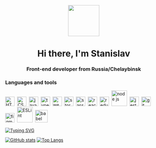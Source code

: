 <div id="header" align="center">
  <img src="https://media.giphy.com/media/M9gbBd9nbDrOTu1Mqx/giphy.gif" width="100"/>
  <h1>Hi there, I'm Stanislav</h1>
  <h3>Front-end developer from Russia/Chelaybinsk</h3>
</div>

### Languages and tools
<img src="https://cdn.jsdelivr.net/gh/devicons/devicon/icons/html5/html5-plain-wordmark.svg" width="30" title="HTML5" />&nbsp;
<img src="https://cdn.jsdelivr.net/gh/devicons/devicon/icons/css3/css3-plain-wordmark.svg" width="30" title="CSS3" />&nbsp;
<img src="https://cdn.jsdelivr.net/gh/devicons/devicon/icons/javascript/javascript-original.svg" width="30" title="javascript" />&nbsp;
<img src="https://cdn.jsdelivr.net/gh/devicons/devicon/icons/typescript/typescript-original.svg" width="30" title="typescript" />&nbsp;
<img src="https://cdn.jsdelivr.net/gh/devicons/devicon/icons/webpack/webpack-plain.svg" width="30" title="webpack" />&nbsp;
<img src="https://cdn.jsdelivr.net/gh/devicons/devicon/icons/storybook/storybook-original.svg" width="30" title="storybook" />&nbsp;
<img src="https://cdn.jsdelivr.net/gh/devicons/devicon/icons/sass/sass-original.svg" width="30" title="sass" />&nbsp;
<img src="https://cdn.jsdelivr.net/gh/devicons/devicon/icons/react/react-original.svg" width="30" title="react js" />&nbsp;
<img src="https://cdn.jsdelivr.net/gh/devicons/devicon/icons/redux/redux-original.svg" width="30" title="redux" />&nbsp;
<img src="https://cdn.jsdelivr.net/gh/devicons/devicon/icons/nodejs/nodejs-original-wordmark.svg" width="50" title="node js" />&nbsp;
<img src="https://cdn.jsdelivr.net/gh/devicons/devicon/icons/jest/jest-plain.svg" width="30" title="jest" />&nbsp;
<img src="https://cdn.jsdelivr.net/gh/devicons/devicon/icons/git/git-original.svg" width="30" title="git" />&nbsp;
<img src="https://cdn.jsdelivr.net/gh/devicons/devicon/icons/figma/figma-original.svg" width="30" title="figma" />&nbsp;
<img src="https://cdn.jsdelivr.net/gh/devicons/devicon/icons/eslint/eslint-original-wordmark.svg" width="50" title="ESLint" />&nbsp;
<img src="https://cdn.jsdelivr.net/gh/devicons/devicon/icons/babel/babel-original.svg" width="40" title="babel" />&nbsp;


[![Typing SVG](https://readme-typing-svg.herokuapp.com?color=%2336BCF7&lines=Frontend+developer)](https://git.io/typing-svg)

[![GitHub stats](https://github-readme-stats.vercel.app/api?username=StanislavZab)](https://github.com/username/github-readme-stats)   [![Top Langs](https://github-readme-stats.vercel.app/api/top-langs/?username=StanislavZab&layout=compact)](https://github.com/anuraghazra/github-readme-stats)


